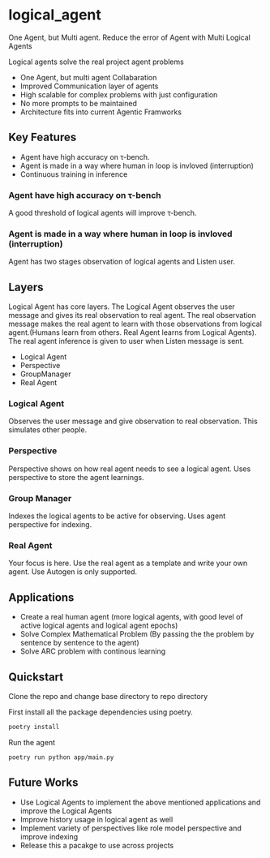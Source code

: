 # logical_agent

One Agent, but Multi agent. Reduce the error of Agent with Multi Logical Agents

Logical agents solve the real project agent problems 

- One Agent, but multi agent Collabaration
- Improved Communication layer of agents
- High scalable for complex problems with just configuration
- No more prompts to be maintained
- Architecture fits into current Agentic Framworks


## Key Features

- Agent have high accuracy on τ-bench.
- Agent is made in a way where human in loop is invloved (interruption)
- Continuous training in inference

### Agent have high accuracy on τ-bench

A good threshold of logical agents will improve τ-bench.


### Agent is made in a way where human in loop is invloved (interruption)

Agent has two stages observation of logical agents and Listen user.

## Layers

Logical Agent has core layers. The Logical Agent observes the user message and gives its real observation to real agent. The real observation message makes the real agent to learn with those observations from logical agent.(Humans learn from others. Real Agent learns from Logical Agents). The real agent inference is given to user when Listen message is sent.

- Logical Agent
- Perspective
- GroupManager
- Real Agent

### Logical Agent

Observes the user message and give observation to real observation. This simulates other people.

### Perspective

Perspective shows on how real agent needs to see a logical agent. Uses perspective to store the agent learnings.

### Group Manager

Indexes the logical agents to be active for observing. Uses agent perspective for indexing.

### Real Agent

Your focus is here. Use the real agent as a template and write your own agent. Use Autogen is only supported.

## Applications

- Create a real human agent (more logical agents, with good level of active logical agents and logical agent epochs)
- Solve Complex Mathematical Problem (By passing the the problem by sentence by sentence to the agent)
- Solve ARC problem with continous learning

## Quickstart

Clone the repo and change base directory to repo directory

First install all the package dependencies using poetry.

```bash
poetry install
```

Run the agent

```bash
poetry run python app/main.py
```

## Future Works

- Use Logical Agents to implement the above mentioned applications and improve the Logical Agents
- Improve history usage in logical agent as well
- Implement variety of perspectives like role model perspective and improve indexing
- Release this a pacakge to use across projects
